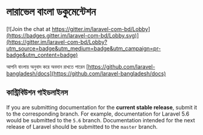 # লারাভেল বাংলা ডকুমেন্টেশন

[![Join the chat at https://gitter.im/laravel-com-bd/Lobby](https://badges.gitter.im/laravel-com-bd/Lobby.svg)](https://gitter.im/laravel-com-bd/Lobby?utm_source=badge&utm_medium=badge&utm_campaign=pr-badge&utm_content=badge)

আপনি বাংলায় অনুবাদ করে অবদান রাখতে পারেন [https://github.com/laravel-bangladesh/docs](https://github.com/laravel-bangladesh/docs)

## কান্ট্রিবিউশন গাইডলাইনস

If you are submitting documentation for the **current stable release**, submit it to the corresponding branch. For example, documentation for Laravel 5.6 would be submitted to the `5.6` branch. Documentation intended for the next release of Laravel should be submitted to the `master` branch.
